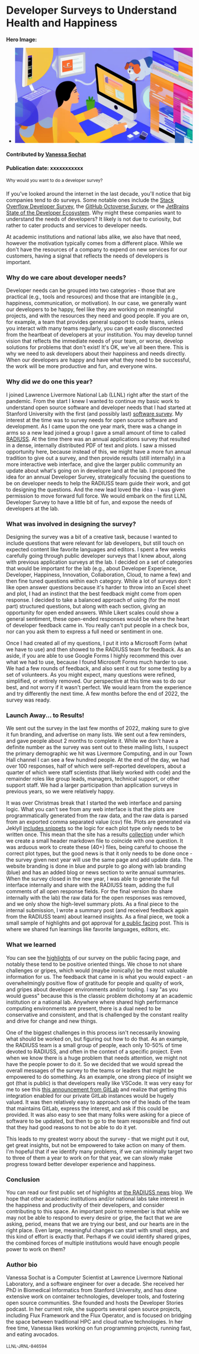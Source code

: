 # Developer Surveys to Understand Health and Happiness

 **Hero Image:**

  - <img src='../../images/Blog_2304_DeveloperSurvey.png' />

#### Contributed by [Vanessa Sochat](https://github.com/vsoch)

#### Publication date: xxxxxxxxxxx

<sup>Why would you want to do a developer survey?</sup>

If you've looked around the internet in the last decade, you'll notice that big companies tend to do surveys.
Some notable ones include the [Stack Overflow Developer Survey](https://survey.stackoverflow.co/), the [GitHub Octoverse Survey](https://octoverse.github.com/), or the [JetBrains State of the Developer Ecosystem](https://www.jetbrains.com/lp/devecosystem-2022/).
Why might these companies want to understand the needs of developers?
It likely is not due to curiosity, but rather to cater products and services to developer needs.

At academic institutions and national labs alike, we also have that need, however the motivation typically comes from a different place.
While we don't have the resources of a company to expend on new services for our customers, having a signal that reflects the needs of developers is important.

### Why do we care about developer needs?

Developer needs can be grouped into two categories - those that are practical (e.g., tools and resources) and those that are intangible (e.g., happiness, communication, or motivation).
In our case, we generally want our developers to be happy, feel like they are working on meaningful projects, and with the resources they need and good people.
If you are on, for example, a team that provides general support to code teams, unless you interact with many teams regularly, you can get easily disconnected from the heartbeat of developers at your institution.
You may develop tunnel vision that reflects the immediate needs of your team, or worse, develop solutions for problems that don't exist!
It's OK, we've all been there.
This is why we need to ask
developers about their happiness and needs directly.
When our developers are happy and have what they need to be successful, the work will be more productive and fun, and everyone wins.

### Why did *we* do one this year?

I joined Lawrence Livermore National Lab (LLNL) right after the start of the pandemic.
From the start I knew I wanted to continue my basic work to understand open source software and developer needs that I had started at Stanford University with the first (and possibly last) [software survey](https://stanford-rc.github.io/stanford-software-survey/).
My interest at the time was to survey needs for open source software and development.
As I came upon the one year mark, there was a change in arms so a new lead joined a group I gave a small amount of time to called [RADIUSS](https://software.llnl.gov/radiuss/).
At the time there was an annual applications survey that resulted in a dense, internally distributed PDF of text and plots.
I saw a missed opportunity here, because instead of this, we might have a more fun annual tradition to give out a survey, and then provide results (still internally) in a more interactive web interface, and give the larger public community an update about what's going on in developre land at the lab.
I proposed the idea for an annual Developer Survey, strategically focusing the questions to be on developer needs to help the RADIUSS team guide their work, and got to designing the questions.
And the new lead loved the idea - I was given permission to move forward full force.
We would embark on the first LLNL Developer Survey to have a little bit of fun, and expose the needs of developers at the lab.

### What was involved in designing the survey?

Designing the survey was a bit of a creative task, because I wanted to include questions that were relevant for lab developers, but still touch on expected content like favorite languages and editors.
I spent a few weeks carefully going through public developer surveys that I knew about, along with previous application surveys at the lab.
I decided on a set of categories that would be important for the lab (e.g., about Developer Experience, Developer, Happiness, Innovation, Collaboration, Cloud, to name a few) and then fine tuned questions within each category.
While a lot of surveys don't like open answer questions because it's harder to throw into an Excel sheet and plot, I had an instinct that the best feedback might come from open response.
I decided to take a balanced approach of using (for the most part) structured questions, but along with each section, giving an opportunity for open ended answers.
While Likert scales could show a general sentiment, these open-ended responses would be where the heart of developer feedback came in.
You really can't put people in a check box, nor can you ask them to express a full need or sentiment in one.

Once I had created all of my questions, I put it into a Microsoft Form (what we have to use) and then showed to the RADIUSS team for feedback.
As an aside, if you are able to use Google Forms I highly recommend this over what we had to use, because I found Microsoft Forms much harder to use.
We had a few rounds of feedback, and also sent it out for some testing by a set of volunteers.
As you might expect, many questions were refined, simplified, or entirely removed.
Our perspective at this time was to do our best, and not worry if it wasn't perfect.
We would learn from the experience and try differently the next time.
A few months before the end of 2022, the survey was ready.

### Launch Away... to Results!

We sent out the survey in the last few months of 2022, making sure to give it fun branding, and advertise on many lists.
We sent out a few reminders, and gave people about 2 months to complete it.
While we don't have a definite number as the survey was sent out to these mailing lists, I suspect the primary demographic we hit was Livermore Computing, and in our Town Hall channel I can see a few hundred people.
At the end of the day, we had over 100 responses, half of which were self-reported developers, about a quarter of which were staff scientists (that likely worked with code) and the remainder roles like group leads, managers, technical support, or other support staff.
We had a larger participation than application surveys in previous years, so we were relatively happy.

It was over Christmas break that I started the web interface and parsing logic.
What you can't see from any web interface is that the plots are programmatically generated from the raw data, and the raw data is parsed from an exported comma separated value (csv) file.
Plots are generated via Jeklyll [includes snippets](https://jekyllrb.com/docs/includes/) so the logic for each
plot type only needs to be written once.
This mean that the site has a results [collection](https://jekyllrb.com/docs/includes/) under which we create a small header markdown file to coincide with one question.
It was arduous work to create these (40+) files, being careful to choose the correct plot types, but the good news is that it only needs to be done once - the survey given next year will use the same page and add update data.
The website branding is done in blue and purple to go along with lab branding (blue) and has an added blog or news section to write annual summaries.
When the survey closed in the new year, I was able to generate the full interface internally and share with the RADIUSS team, adding the full comments of all open response fields.
For the final version (to share internally with the lab) the raw data for the open responses was removed, and we only show the high-level summary plots.
As a final piece to the internal submission, I wrote a summary post (and received feedback again from the RADIUSS team) about learned insights.
As a final piece, we took a small sample of highlights and got approval for [a public facing](https://software.llnl.gov/radiuss/2023/02/08/first-developer-survey/) post.
This is where we shared fun learnings like favorite languages, editors, etc.

### What we learned

You can see the [highlights](https://software.llnl.gov/radiuss/2023/02/08/first-developer-survey/) of our survey on the public facing page, and notably these tend to be positive oriented things.
We chose to not share challenges or gripes, which would (maybe ironically) be the most valuable information for us.
The feedback that came in is what you would expect - an overwhelmingly positive flow of gratitude for people and quality of work, and gripes about developer environments and/or tooling.
I say "as you would guess" because this is the classic problem dichotomy at an academic institution or a national lab.
Anywhere where shared high performance computing environments are present, there is a dual need to be conservative and consistent, and that is challenged by the constant reality and drive for change and new things.

One of the biggest challenges in this process isn't necessarily knowing what should be worked on, but figuring out how to do that.
As an example, the RADIUSS team is a small group of people, each only 10-50% of time devoted to RADIUSS, and often in the context of a specific project.
Even when we know there is a huge problem that needs attention, we might not have the people power to do it.
So we decided that we would spread the overall messages of the survey to the teams or leaders that might be empowered to do something.
As an example, one strong piece of insight we got (that is public) is that developers really like VSCode.
It was very easy for me to see this [this announcement from GitLab](https://devclass.com/2022/12/20/gitlab-goes-public-with-web-ide-beta-based-on-visual-studio-code/) and realize that getting this integration enabled for our private GitLab instances would be hugely valued.
It was then relatively easy to approach one of the leads of the team that maintains GitLab, express the interest, and ask if this could be provided.
It was also easy to see that many folks were asking for a piece of software to be updated, but then to go to the team responsible and find out that they had good reasons to not be able to do it yet.

This leads to my greatest worry about the survey - that we might put it out, get great insights, but not be empowered to take action on many of them.
I'm hopeful that if we identify many problems, if we can minimally target two to three of them a year to work on for that year, we can slowly make progress toward better developer experience and happiness.

### Conclusion

You can read our first public set of highlights at [the RADIUSS news](https://software.llnl.gov/radiuss/2023/02/08/first-developer-survey/)
blog.
We hope that other academic institutions and/or national labs take interest in the happiness and productivity of their developers, and consider contributing to this space.
An important point to remember is that while we may not be able to respond to every desire or gripe, the fact that we are asking, period, means that we are trying our best, and our hearts are in the right place.
Even large, meaningful changes can start with small steps, and this kind of effort is exactly that.
Perhaps if we could identify shared gripes, the combined forces of multiple institutions would have enough people power to work on them?

### Author bio

Vanessa Sochat is a Computer Scientist at Lawrence Livermore National Laboratory, and a software engineer for over a decade.
She received her PhD in Biomedical Informatics from Stanford University, and has done extensive work on container technologies, developer tools, and fostering open source communities.
She founded and hosts the Developer Stories podcast.
In her current role, she supports several open source projects, including Flux Framework and the Flux Operator, and is focused on bridging the space between traditional HPC and cloud native technologies.
In her free time, Vanessa likes working on fun programming projects, running fast, and eating avocados.


<small>LLNL-JRNL-846594</small>
